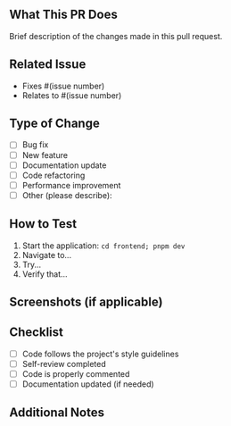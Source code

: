 ## What This PR Does

Brief description of the changes made in this pull request.

## Related Issue

- Fixes #(issue number)
- Relates to #(issue number)

## Type of Change

- [ ] Bug fix
- [ ] New feature
- [ ] Documentation update
- [ ] Code refactoring
- [ ] Performance improvement
- [ ] Other (please describe):

## How to Test

1. Start the application: `cd frontend; pnpm dev`
2. Navigate to...
3. Try...
4. Verify that...

## Screenshots (if applicable)

<!-- Add screenshots or videos for UI changes -->

## Checklist

- [ ] Code follows the project's style guidelines
- [ ] Self-review completed
- [ ] Code is properly commented
- [ ] Documentation updated (if needed)

## Additional Notes

<!-- Any additional information, concerns, or context -->
